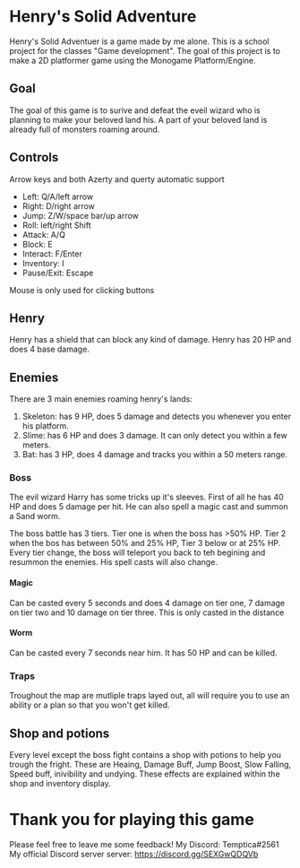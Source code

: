 # Henry's Solid Adventure

Henry's Solid Adventuer is a game made by me alone. This is a school project for the classes "Game development". The goal of this project is to make a 2D platformer game using the Monogame Platform/Engine.

## Goal
The goal of this game is to surive and defeat the eveil wizard who is planning to make your beloved land his. A part of your beloved land is already full of monsters roaming around.

## Controls
Arrow keys and both Azerty and querty automatic support

- Left: Q/A/left arrow
- Right: D/right arrow
- Jump: Z/W/space bar/up arrow
- Roll: left/right Shift
- Attack: A/Q
- Block: E
- Interact: F/Enter
- Inventory: I
- Pause/Exit: Escape

Mouse is only used for clicking buttons

## Henry
Henry has a shield that can block any kind of damage. Henry has 20 HP and does 4 base damage.

## Enemies
There are 3 main enemies roaming henry's lands:

1. Skeleton: has 9 HP, does 5 damage and detects you whenever you enter his platform.
1. Slime: has 6 HP and does 3 damage. It can only detect you within a few meters.
1. Bat: has 3 HP, does 4 damage and tracks you within a 50 meters range.

### Boss
The evil wizard Harry has some tricks up it's sleeves. 
First of all he has 40 HP and does 5 damage per hit.
He can also spell a magic cast and summon a Sand worm.

The boss battle has 3 tiers. Tier one is when the boss has >50% HP. Tier 2 when the bos has between 50% and 25% HP, Tier 3 below or at 25% HP.
Every tier change, the boss will teleport you back to teh begining and resummon the enemies. His spell casts will also change.

#### Magic
Can be casted every 5 seconds and does 4 damage on tier one, 7 damage on tier two and 10 damage on tier three. This is only casted in the distance

#### Worm
Can be casted every 7 seconds near him. It has 50 HP and can be killed.

### Traps
Troughout the map are mutliple traps layed out, all will require you to use an ability or a plan so that you won't get killed.

## Shop and potions
Every level except the boss fight contains a shop with potions to help you trough the fright.
These are Heaing, Damage Buff, Jump Boost, Slow Falling, Speed buff, inivibility and undying. These effects are explained within the shop and inventory display.

# Thank you for playing this game
Please feel free to leave me some feedback!
My Discord: Temptica#2561 
My official Discord server server: https://discord.gg/SEXGwQDQVb
